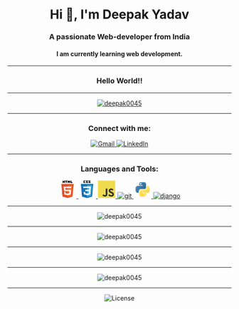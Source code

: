 <h1 align="center">Hi 👋, I'm Deepak Yadav</h1>
<h3 align="center">A passionate Web-developer from India</h3>
<h4 align="center">I am currently learning web development.</h4>

---

<h3 align="center">Hello World!!</h3>

---

<p align="center"> 
  <a href="https://github.com/ryo-ma/github-profile-trophy">
    <img src="https://github-profile-trophy.vercel.app/?username=deepak0045&theme=dracula" alt="deepak0045" />
  </a> 
</p>

---

<h3 align="center">Connect with me:</h3>
<div align="center">
  <a href="mailto:deepakry937@gmail.com" target="blank">
    <img src="https://img.shields.io/static/v1?message=Gmail&logo=gmail&label=&color=D14836&logoColor=white&labelColor=&style=for-the-badge" height="35" alt="Gmail" />
  </a>
  <a href="https://www.linkedin.com/in/deepak-yadav-91a718336/" target="blank">
    <img src="https://img.shields.io/static/v1?message=LinkedIn&logo=linkedin&label=&color=0077B5&logoColor=white&labelColor=&style=for-the-badge" height="35" alt="LinkedIn" />
  </a>
</div>

---

<h3 align="center">Languages and Tools:</h3>
<div align="center">
  <a href="https://www.w3.org/html/" target="_blank" rel="noreferrer">
    <img src="https://raw.githubusercontent.com/devicons/devicon/master/icons/html5/html5-original-wordmark.svg" alt="html5" width="40" height="40"/>
  </a>
  <a href="https://www.w3schools.com/css/" target="_blank" rel="noreferrer">
    <img src="https://raw.githubusercontent.com/devicons/devicon/master/icons/css3/css3-original-wordmark.svg" alt="css3" width="40" height="40"/>
  </a>
  <a href="https://developer.mozilla.org/en-US/docs/Web/JavaScript" target="_blank" rel="noreferrer">
    <img src="https://raw.githubusercontent.com/devicons/devicon/master/icons/javascript/javascript-original.svg" alt="javascript" width="40" height="40"/>
  </a>
  <a href="https://git-scm.com/" target="_blank" rel="noreferrer">
    <img src="https://www.vectorlogo.zone/logos/git-scm/git-scm-icon.svg" alt="git" width="40" height="40"/>
  </a>
  <a href="https://www.python.org" target="_blank" rel="noreferrer">
    <img src="https://raw.githubusercontent.com/devicons/devicon/master/icons/python/python-original.svg" alt="python" width="40" height="40"/>
  </a>
  <a href="https://www.djangoproject.com/" target="_blank" rel="noreferrer">
    <img src="https://cdn.worldvectorlogo.com/logos/django.svg" alt="django" width="40" height="40"/>
  </a>
</div>

---

<p align="center">
  <img src="https://github-readme-stats.vercel.app/api/top-langs?username=deepak0045&show_icons=true&locale=en&layout=compact&theme=dracula" alt="deepak0045" />
</p>

---

<p align="center">
  <img src="https://github-readme-stats.vercel.app/api?username=deepak0045&show_icons=true&locale=en&theme=dracula" alt="deepak0045" />
</p>

---

<p align="center">
  <img src="https://github-readme-streak-stats.herokuapp.com/?user=deepak0045&theme=dracula" alt="deepak0045" />
</p>

---

<p align="center"> 
  <img src="https://komarev.com/ghpvc/?username=deepak0045&label=Profile%20views&color=0e75b6&style=flat" alt="deepak0045" /> 
</p>

---

<p align="center">
  <img src="https://img.shields.io/badge/License-MIT-green" alt="License" />
</p>
